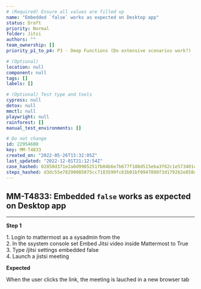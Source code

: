 ```yaml
---
# (Required) Ensure all values are filled up
name: "Embedded `false` works as expected on Desktop app"
status: Draft
priority: Normal
folder: Jitsi
authors: ""
team_ownership: []
priority_p1_to_p4: P3 - Deep Functions (Do extensive scenarios work?)

# (Optional)
location: null
component: null
tags: []
labels: []

# (Optional) Test type and tools
cypress: null
detox: null
mmctl: null
playwright: null
rainforest: []
manual_test_environments: []

# Do not change
id: 22954600
key: MM-T4833
created_on: "2022-05-26T15:32:05Z"
last_updated: "2022-12-01T21:12:54Z"
case_hashed: 02850d371e2a0d9905251fb04b6e7b677f108d515eba3f62c1e573401c90e2e56994ba7f5cd81ab91cf5e484b37c60de
steps_hashed: d3dc55e78290085075cc7183599fc63b01bf0947098f3d179262e858dcfe5e2f20fd0b4fb1c8f5a2ca414a3c0bef23fb
---
```


<!-- (Auto-generated) Based on frontmatter's "key" and "name" -->

## MM-T4833: Embedded `false` works as expected on Desktop app

---

**Step 1**

1\. Login to mattermost as a sysadmin from the\
2\. In the ssystem console set Embed Jitsi video inside Mattermost to True\
3\. Type /jitsi settings embedded false\
4\. Launch a jistsi meeting

**Expected**

When the user clicks the link, the meeting is lauched in a new browser tab
